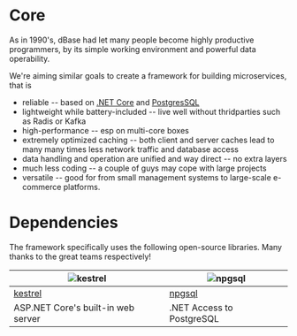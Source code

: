 # Core

As in 1990's, dBase had let many people become highly productive programmers, by its simple working environment and powerful data operability.

We're aiming similar goals to create a framework for building microservices, that is
* reliable -- based on [.NET Core](https://github.com/dotnet/core) and [PostgresSQL](https://www.postgresql.org/)
* lightweight while battery-included -- live well without thridparties such as Radis or Kafka
* high-performance -- esp on multi-core boxes
* extremely optimized caching -- both client and server caches lead to many many times less network traffic and database access
* data handling and operation are unified and way direct -- no extra layers
* much less coding -- a couple of guys may cope with large projects 
* versatile -- good for from small management systems to large-scale e-commerce platforms.

# Dependencies

The framework specifically uses the following open-source libraries. Many thanks to the great teams respectively!

| ![kestrel](https://dotnet.github.io/images/Logo_DotNet.png) | ![npgsql](http://www.npgsql.org/img/logo.svg) |
| ---- | ----- |
| [kestrel](https://github.com/aspnet/KestrelHttpServer) | [npgsql](http://www.npgsql.org) |
| ASP.NET Core's built-in web server | .NET Access to PostgreSQL |

